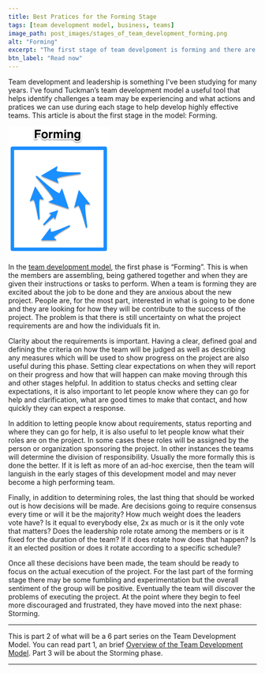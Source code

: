 ```yaml
---
title: Best Pratices for the Forming Stage
tags: [team development model, business, teams]
image_path: post_images/stages_of_team_development_forming.png
alt: "Forming"
excerpt: "The first stage of team develpoment is forming and there are things we can do within this stage which can set us up for success in future stages."
btn_label: "Read now"
---
```


Team development and leadership is something I've been studying for many years. I've found Tuckman’s team development model a useful tool that helps identify challenges a team may be experiencing and what actions and pratices we can use during each stage to help develop highly effective teams. This article is about the first stage in the model: Forming.

![forming][image]

In the [team development model][team_development_model], the first phase is “Forming”. This is when the members are assembling, being gathered together and when they are given their instructions or tasks to perform. When a team is forming they are excited about the job to be done and they are anxious about the new project. People are, for the most part, interested in what is going to be done and they are looking for how they will be contribute to the success of the project. The problem is that there is still uncertainty on what the project requirements are and how the individuals fit in.

Clarity about the requirements is important. Having a clear, defined goal and defining the criteria on how the team will be judged as well as describing any measures which will be used to show progress on the project are also useful during this phase. Setting clear expectations on when they will report on their progress and how that will happen can make moving through this and other stages helpful.
In addition to status checks and setting clear expectations, it is also important to let people know where they can go for help and clarification, what are good times to make that contact, and how quickly they can expect a response. 

In addition to letting people know about requirements, status reporting and where they can go for help, it is also useful to let people know what their roles are on the project. In some cases these roles will be assigned by the person or organization sponsoring the project. In other instances the teams will determine the division of responsibility. Usually the more formally this is done the better. If it is left as more of an ad-hoc exercise, then the team will languish in the early stages of this development model and may never become a high performing team.

Finally, in addition to determining roles, the last thing that should be worked out is how decisions will be made. Are decisions going to require consensus every time or will it be the majority? How much weight does the leaders vote have? Is it equal to everybody else, 2x as much or is it the only vote that matters? Does the leadership role rotate among the members or is it fixed for the duration of the team? If it does rotate how does that happen? Is it an elected position or does it rotate according to a specific schedule?

Once all these decisions have been made, the team should be ready to focus on the actual execution of the project. For the last part of the forming stage there may be some fumbling and experimentation but the overall sentiment of the group will be positive. Eventually the team will discover the problems of executing the project. At the point where they begin to feel more discouraged and frustrated, they have moved into the next phase: Storming.

---
This is part 2 of what will be a 6 part series on the Team Development Model. You can read part 1, an brief [Overview of the Team Development Model][team_development_model]. Part 3 will be about the Storming phase.

---
[image]: /images/post_images/stages_of_team_development_forming.png
[team_development_model]: /team-development/
